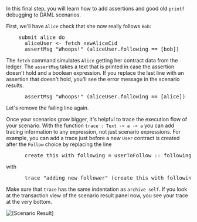 In this final step, you will learn how to add assertions and good old `printf` debugging to DAML
scenarios.

First, we'll have `Alice` check that she now really follows `Bob`:

<pre class="file" data-filename="daml/User.daml" data-target="append">
    submit alice do 
      aliceUser <- fetch newAliceCid
      assertMsg "Whoops!" (aliceUser.following == [bob])
</pre>

The `fetch` command simulates `Alice` getting her contract data from the ledger. The `assertMsg`
takes a text that is printed in case the assertion doesn't hold and a boolean expression. If you
replace the last line with an assertion that doesn't hold, you'll see the error message in the
scenario results.

<pre class="file" data-filename="daml/User.daml" data-target="append">
      assertMsg "Whoops!" (aliceUser.following == [alice])
</pre>

Let's remove the failing line again.

Once your scenarios grow bigger, it's helpful to trace the execution flow of your scenario. With the
function `trace : Text -> a -> a` you can add tracing information to any expression, not just
scenario expressions. For example, you can add a trace just before a new `User` contract is created
after the `Follow` choice by replacing the line 

<pre>
      create this with following = userToFollow :: following
</pre>

with

<pre class="file" data-target="clipboard">
      trace "adding new follower" (create this with following = userToFollow :: following)
</pre>

Make sure that `trace` has the same indentation as `archive self`. If you look at the transaction view of the scenario result panel now, you see your trace at the very
bottom.

![[Scenario Result]](/drsk/courses/testing-daml-models/testing-with-scenarios/assets/scenario-result-traces.png)
